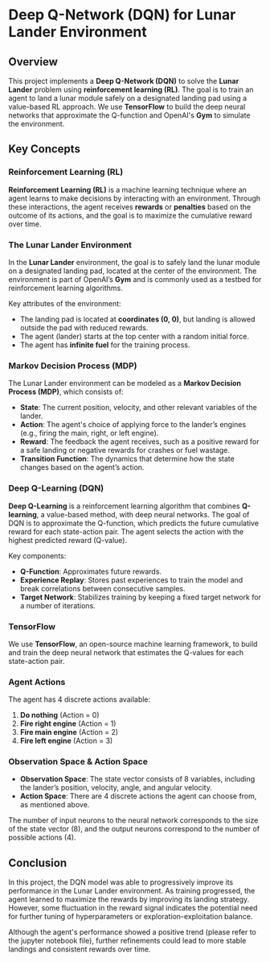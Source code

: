 # Deep Q-Network (DQN) for Lunar Lander Environment

## Overview

This project implements a **Deep Q-Network (DQN)** to solve the **Lunar Lander** problem using **reinforcement learning (RL)**. The goal is to train an agent to land a lunar module safely on a designated landing pad using a value-based RL approach. We use **TensorFlow** to build the deep neural networks that approximate the Q-function and OpenAI's **Gym** to simulate the environment.

## Key Concepts

### Reinforcement Learning (RL)

**Reinforcement Learning (RL)** is a machine learning technique where an agent learns to make decisions by interacting with an environment. Through these interactions, the agent receives **rewards** or **penalties** based on the outcome of its actions, and the goal is to maximize the cumulative reward over time.

### The Lunar Lander Environment

In the **Lunar Lander** environment, the goal is to safely land the lunar module on a designated landing pad, located at the center of the environment. The environment is part of OpenAI’s **Gym** and is commonly used as a testbed for reinforcement learning algorithms.

Key attributes of the environment:
- The landing pad is located at **coordinates (0, 0)**, but landing is allowed outside the pad with reduced rewards.
- The agent (lander) starts at the top center with a random initial force.
- The agent has **infinite fuel** for the training process.

### Markov Decision Process (MDP)

The Lunar Lander environment can be modeled as a **Markov Decision Process (MDP)**, which consists of:

- **State**: The current position, velocity, and other relevant variables of the lander.
- **Action**: The agent's choice of applying force to the lander’s engines (e.g., firing the main, right, or left engine).
- **Reward**: The feedback the agent receives, such as a positive reward for a safe landing or negative rewards for crashes or fuel wastage.
- **Transition Function**: The dynamics that determine how the state changes based on the agent’s action.

### Deep Q-Learning (DQN)

**Deep Q-Learning** is a reinforcement learning algorithm that combines **Q-learning**, a value-based method, with deep neural networks. The goal of DQN is to approximate the Q-function, which predicts the future cumulative reward for each state-action pair. The agent selects the action with the highest predicted reward (Q-value).

Key components:
- **Q-Function**: Approximates future rewards.
- **Experience Replay**: Stores past experiences to train the model and break correlations between consecutive samples.
- **Target Network**: Stabilizes training by keeping a fixed target network for a number of iterations.

### TensorFlow

We use **TensorFlow**, an open-source machine learning framework, to build and train the deep neural network that estimates the Q-values for each state-action pair.

### Agent Actions

The agent has 4 discrete actions available:
1. **Do nothing** (Action = 0)
2. **Fire right engine** (Action = 1)
3. **Fire main engine** (Action = 2)
4. **Fire left engine** (Action = 3)

### Observation Space & Action Space

- **Observation Space**: The state vector consists of 8 variables, including the lander’s position, velocity, angle, and angular velocity.
- **Action Space**: There are 4 discrete actions the agent can choose from, as mentioned above.

The number of input neurons to the neural network corresponds to the size of the state vector (8), and the output neurons correspond to the number of possible actions (4).

## Conclusion

In this project, the DQN model was able to progressively improve its performance in the Lunar Lander environment. As training progressed, the agent learned to maximize the rewards by improving its landing strategy. However, some fluctuation in the reward signal indicates the potential need for further tuning of hyperparameters or exploration-exploitation balance.

Although the agent's performance showed a positive trend (please refer to the jupyter notebook file), further refinements could lead to more stable landings and consistent rewards over time.
